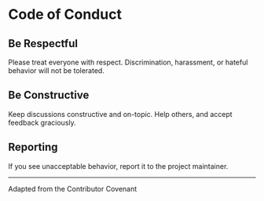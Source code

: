 # Code of Conduct

## Be Respectful

Please treat everyone with respect. Discrimination, harassment, or hateful behavior will not be tolerated.

## Be Constructive

Keep discussions constructive and on-topic. Help others, and accept feedback graciously.

## Reporting

If you see unacceptable behavior, report it to the project maintainer.

---
Adapted from the Contributor Covenant